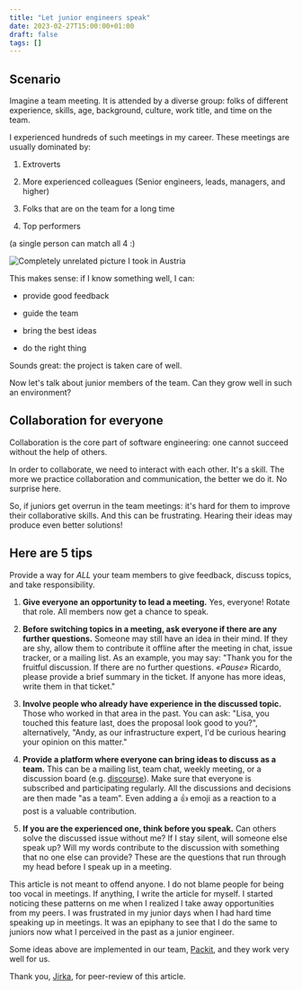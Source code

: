 ```yaml
---
title: "Let junior engineers speak"
date: 2023-02-27T15:00:00+01:00
draft: false
tags: []
---
```


## Scenario

Imagine a team meeting. It is attended by a diverse group: folks of different
experience, skills, age, background, culture, work title, and time on the team.

I experienced hundreds of such meetings in my career. These meetings are
usually dominated by:

1. Extroverts

2. More experienced colleagues (Senior engineers, leads, managers, and higher)

3. Folks that are on the team for a long time

4. Top performers

(a single person can match all 4 :)

![Completely unrelated picture I took in Austria](/img/juniors_speak_cover.jpg)

<!--more-->

This makes sense: if I know something well, I can:

* provide good feedback

* guide the team

* bring the best ideas

* do the right thing

Sounds great: the project is taken care of well.

Now let's talk about junior members of the team. Can they grow well in such an
environment?


## Collaboration for everyone

Collaboration is the core part of software engineering: one cannot succeed
without the help of others.

In order to collaborate, we need to interact with each other. It's a skill. The
more we practice collaboration and communication, the better we do it. No surprise here.

So, if juniors get overrun in the team meetings: it's hard for them to improve
their collaborative skills. And this can be frustrating. Hearing their ideas
may produce even better solutions!


## Here are 5 tips

Provide a way for *ALL* your team members to give feedback, discuss topics, and
take responsibility.

1. **Give everyone an opportunity to lead a meeting.** Yes, everyone! Rotate that
   role. All members now get a chance to speak.

2. **Before switching topics in a meeting, ask everyone if there are any
   further questions.** Someone may still have an idea in their mind. If they
   are shy, allow them to contribute it offline after the meeting in chat,
   issue tracker, or a mailing list. As an example, you may say: "Thank you
   for the fruitful discussion. If there are no further questions. *«Pause»*
   Ricardo, please provide a brief summary in the ticket. If anyone has more
   ideas, write them in that ticket."

3. **Involve people who already have experience in the discussed topic.** Those
   who worked in that area in the past. You can ask: "Lisa, you touched this
   feature last, does the proposal look good to you?", alternatively, "Andy, as
   our infrastructure expert, I'd be curious hearing your opinion on this
   matter."

4. **Provide a platform where everyone can bring ideas to discuss as a team.**
   This can be a mailing list, team chat, weekly meeting, or a discussion board
   (e.g. [discourse](https://www.discourse.org/)). Make sure that everyone is
   subscribed and participating regularly. All the discussions and decisions
   are then made "as a team". Even adding a 👍 emoji as a reaction to a post is
   a valuable contribution.

5. **If you are the experienced one, think before you speak.** Can others solve
   the discussed issue without me? If I stay silent, will someone else speak
   up? Will my words contribute to the discussion with something that no one
   else can provide? These are the questions that run through my head before I
   speak up in a meeting.

This article is not meant to offend anyone. I do not blame people for being too
vocal in meetings. If anything, I write the article for myself. I started
noticing these patterns on me when I realized I take away opportunities from my
peers. I was frustrated in my junior days when I had hard time speaking up in
meetings. It was an epiphany to see that I do the same to juniors now what I
perceived in the past as a junior engineer.

Some ideas above are implemented in our team, [Packit](https://packit.dev/),
and they work very well for us.

Thank you, [Jirka](https://github.com/jpopelka), for peer-review of this
article.

